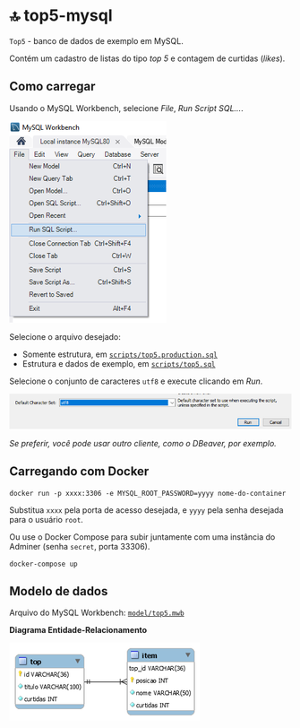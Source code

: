 # 🔝 top5-mysql

`Top5` - banco de dados de exemplo em MySQL.

Contém um cadastro de listas do tipo _top 5_ e contagem de curtidas (_likes_).

## Como carregar

Usando o MySQL Workbench, selecione _File_, _Run Script SQL..._.

![](assets/run-01.png)

Selecione o arquivo desejado:

* Somente estrutura, em [`scripts/top5.production.sql`](scripts/top5.production.sql)
* Estrutura e dados de exemplo, em [`scripts/top5.sql`](scripts/top5.sql)

Selecione o conjunto de caracteres `utf8` e execute clicando em _Run_.

![](assets/run-02.png)

_Se preferir, você pode usar outro cliente, como o DBeaver, por exemplo._

## Carregando com Docker

```
docker run -p xxxx:3306 -e MYSQL_ROOT_PASSWORD=yyyy nome-do-container
```

Substitua `xxxx` pela porta de acesso desejada, e `yyyy` pela senha desejada para o usuário `root`.

Ou use o Docker Compose para subir juntamente com uma instância do Adminer (senha `secret`, porta 33306).

```
docker-compose up
```

## Modelo de dados

Arquivo do MySQL Workbench: [`model/top5.mwb`](model/top5.mwb)

**Diagrama Entidade-Relacionamento**

![](assets/top5.png)
